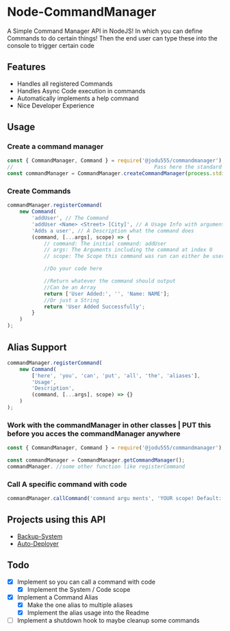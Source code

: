# Node-CommandManager

A Simple Command Manager API in NodeJS!
In which you can define Commands to do certain things!
Then the end user can type these into the console to trigger certain code

## Features

- Handles all registered Commands
- Handles Async Code execution in commands
- Automatically implements a help command
- Nice Developer Experience

## Usage

### Create a command manager

```javascript
const { CommandManager, Command } = require('@jodu555/commandmanager');
//                                              Pass here the standard pipe you want to use
const commandManager = CommandManager.createCommandManager(process.stdin, process.stdout);
```

### Create Commands

```javascript
commandManager.registerCommand(
	new Command(
		'addUser', // The Command
		'addUser <Name> <Street> [City]', // A Usage Info with arguments
		'Adds a user', // A Description what the command does
		(command, [...args], scope) => {
			// command: The initial command: addUser
			// args: The Arguments including the command at index 0
			// scope: The Scope this command was run can either be user or system

			//Do your code here

			//Return whatever the command should output
			//Can be an Array
			return ['User Added:', '', 'Name: NAME'];
			//Or just a String
			return 'User Added Successfully';
		}
	)
);
```

## Alias Support

```javascript
commandManager.registerCommand(
	new Command(
		['here', 'you', 'can', 'put', 'all', 'the', 'aliases'],
		'Usage',
		'Description',
		(command, [...args], scope) => {}
	)
);
```

### Work with the commandManager in other classes | PUT this before you acces the commandManager anywhere

```javascript
const { CommandManager, Command } = require('@jodu555/commandmanager');

const commandManager = CommandManager.getCommandManager();
commandManager. //some other function like registerCommand
```

### Call A specific command with code

```javascript
commandManager.callCommand('command argu ments', 'YOUR scope! Default: System');
```

## Projects using this API

<!--- [Monitoring-System](https://github.com/Jodu555/MonitoringSystem-Slave)!-->

- [Backup-System](https://github.com/Jodu555/BackupSystem)
- [Auto-Deployer](https://github.com/Jodu555/Auto-Deployer)

## Todo

- [x] Implement so you can call a command with code
  - [x] Implement the System / Code scope
- [x] Implement a Command Alias
  - [x] Make the one alias to multiple aliases
  - [x] Implement the alias usage into the Readme
- [ ] Implement a shutdown hook to maybe cleanup some commands
